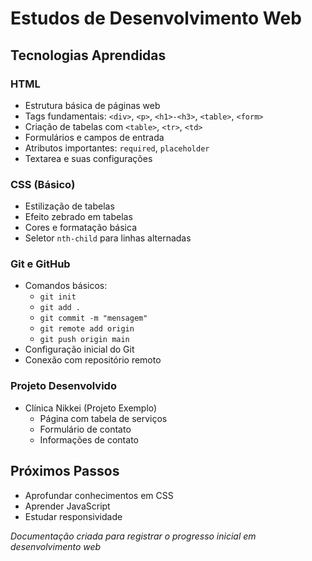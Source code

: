 # Estudos de Desenvolvimento Web

## Tecnologias Aprendidas

### HTML
- Estrutura básica de páginas web
- Tags fundamentais: `<div>`, `<p>`, `<h1>-<h3>`, `<table>`, `<form>`
- Criação de tabelas com `<table>`, `<tr>`, `<td>`
- Formulários e campos de entrada
- Atributos importantes: `required`, `placeholder`
- Textarea e suas configurações

### CSS (Básico)
- Estilização de tabelas
- Efeito zebrado em tabelas
- Cores e formatação básica
- Seletor `nth-child` para linhas alternadas

### Git e GitHub
- Comandos básicos:
  - `git init`
  - `git add .`
  - `git commit -m "mensagem"`
  - `git remote add origin`
  - `git push origin main`
- Configuração inicial do Git
- Conexão com repositório remoto

### Projeto Desenvolvido
- Clínica Nikkei (Projeto Exemplo)
  - Página com tabela de serviços
  - Formulário de contato
  - Informações de contato

## Próximos Passos
- Aprofundar conhecimentos em CSS
- Aprender JavaScript
- Estudar responsividade

*Documentação criada para registrar o progresso inicial em desenvolvimento web*
